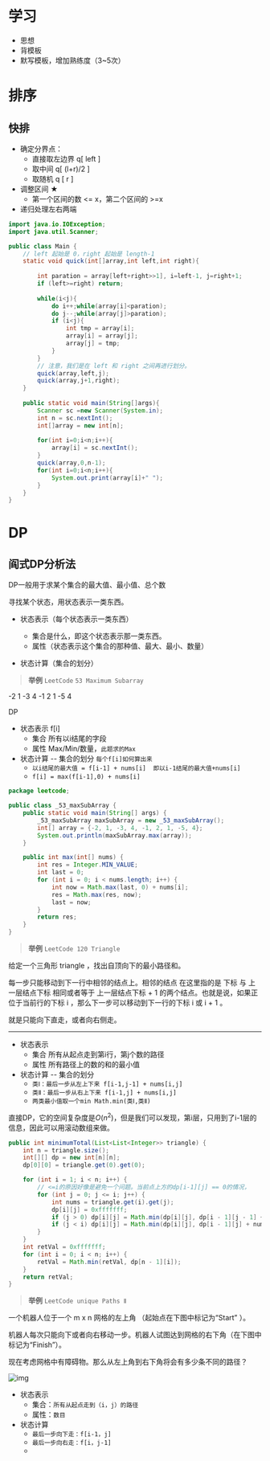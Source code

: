 # 学习

- 思想
- 背模板
- 默写模板，增加熟练度（3~5次）

# 排序

## 快排

- 确定分界点：
  - 直接取左边界 q[ left ]
  - 取中间 q[ (l+r)/2 ]
  - 取随机 q [ r ]
- 调整区间 ★
  - 第一个区间的数 <= x，第二个区间的 >=x
- 递归处理左右两端

```java
import java.io.IOException;
import java.util.Scanner;

public class Main {
    // left 起始是 0，right 起始是 length-1
    static void quick(int[]array,int left,int right){
        
        int paration = array[left+right>>1], i=left-1, j=right+1;
        if (left>=right) return;
        
        while(i<j){
            do i++;while(array[i]<paration);
            do j--;while(array[j]>paration);
            if (i<j){
                int tmp = array[i];
                array[i] = array[j];
                array[j] = tmp;
            }
        }
        // 注意，我们是在 left 和 right 之间再进行划分。
        quick(array,left,j);
        quick(array,j+1,right);
    }
    
    public static void main(String[]args){
        Scanner sc =new Scanner(System.in);
        int n = sc.nextInt();
        int[]array = new int[n];
        
        for(int i=0;i<n;i++){
            array[i] = sc.nextInt();
        }
        quick(array,0,n-1);
        for(int i=0;i<n;i++){
            System.out.print(array[i]+" ");
        }
    }
}
```

# DP

## 阎式DP分析法

DP一般用于求某个集合的最大值、最小值、总个数



寻找某个状态，用状态表示一类东西。

- 状态表示（每个状态表示一类东西）
    - 集合是什么，即这个状态表示那一类东西。
    - 属性（状态表示这个集合的那种值、最大、最小、数量）

- 状态计算（集合的划分）

> **举例** `LeetCode` `53 Maximum Subarray`

-2  1  -3  4  -1  2  1  -5  4

DP

- 状态表示 f[i]
    - 集合 所有以i结尾的字段
    - 属性 Max/Min/数量，`此题求的Max`
- 状态计算 -- 集合的划分 `每个f[i]如何算出来`
    - `以i结尾的最大值 = f[i-1] + nums[i]  即以i-1结尾的最大值+nums[i]`
    - `f[i] = max(f[i-1],0) + nums[i]`

```java
package leetcode;

public class _53_maxSubArray {
    public static void main(String[] args) {
        _53_maxSubArray maxSubArray = new _53_maxSubArray();
        int[] array = {-2, 1, -3, 4, -1, 2, 1, -5, 4};
        System.out.println(maxSubArray.max(array));
    }

    public int max(int[] nums) {
        int res = Integer.MIN_VALUE;
        int last = 0;
        for (int i = 0; i < nums.length; i++) {
            int now = Math.max(last, 0) + nums[i];
            res = Math.max(res, now);
            last = now;
        }
        return res;
    }
}
```

> **举例** `LeetCode 120 Triangle`

给定一个三角形 triangle ，找出自顶向下的最小路径和。

每一步只能移动到下一行中相邻的结点上。相邻的结点 在这里指的是 下标 与 上一层结点下标 相同或者等于 上一层结点下标 + 1 的两个结点。也就是说，如果正位于当前行的下标 i ，那么下一步可以移动到下一行的下标 i 或 i + 1 。

就是只能向下直走，或者向右侧走。

----

- 状态表示
    - 集合 所有从起点走到第i行，第j个数的路径
    - 属性 所有路径上的数的和的最小值
- 状态计算 -- 集合的划分 
    - `类Ⅰ：最后一步从左上下来 f[i-1,j-1] + nums[i,j]`
    - `类Ⅱ：最后一步从右上下来 f[i-1,j] + nums[i,j]`
    - `两类最小值取一个min Math.min(类Ⅰ,类Ⅱ)`

直接DP，它的空间复杂度是$O(n^2)$，但是我们可以发现，第i层，只用到了i-1层的信息，因此可以用滚动数组来做。

```java
public int minimumTotal(List<List<Integer>> triangle) {
    int n = triangle.size();
    int[][] dp = new int[n][n];
    dp[0][0] = triangle.get(0).get(0);

    for (int i = 1; i < n; i++) {
        // <=i的原因好像是避免一个问题。当前点上方的dp[i-1][j] == 0的情况，
        for (int j = 0; j <= i; j++) {
            int nums = triangle.get(i).get(j);
            dp[i][j] = 0xfffffff;
            if (j > 0) dp[i][j] = Math.min(dp[i][j], dp[i - 1][j - 1] + nums);
            if (j < i) dp[i][j] = Math.min(dp[i][j], dp[i - 1][j] + nums);
        }
    }
    int retVal = 0xfffffff;
    for (int i = 0; i < n; i++) {
        retVal = Math.min(retVal, dp[n - 1][i]);
    }
    return retVal;
}
```

> **举例** `LeetCode unique Paths Ⅱ`

一个机器人位于一个 m x n 网格的左上角 （起始点在下图中标记为“Start” ）。

机器人每次只能向下或者向右移动一步。机器人试图达到网格的右下角（在下图中标记为“Finish”）。

现在考虑网格中有障碍物。那么从左上角到右下角将会有多少条不同的路径？

![img](https://assets.leetcode-cn.com/aliyun-lc-upload/uploads/2018/10/22/robot_maze.png)


- 状态表示
    - 集合：`所有从起点走到（i，j）的路径`
    - 属性：`数目`
- 状态计算
    - `最后一步向下走：f[i-1，j]`
    - `最后一步向右走：f[i，j-1]`
    - 